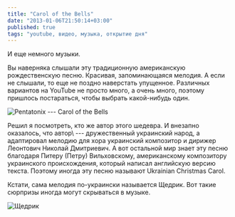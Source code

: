 ```yaml
---
title: "Carol of the Bells"
date: "2013-01-06T21:50:14+03:00"
published: true
tags: "youtube, видео, музыка, открытие дня"
---
```


И еще немного музыки.

Вы наверняка слышали эту традиционную американскую рождественскую песню. Красивая, запоминающаяся мелодия.
А если не слышали, то еще не поздно наверстать упущенное. Различных вариантов на YouTube не просто много, а очень
много, поэтому пришлось постараться, чтобы выбрать какой-нибудь один.

![Pentatonix --- Carol of the Bells](http://www.youtube.com/watch?v=WSUFzC6_fp8)

Решил я посмотреть, кто же автор этого шедевра. И внезапно оказалось, что автор\ --- дружественный украинский народ,
а адаптировал мелодию для хора украинский композитор и дирижер Леонтович Николай Дмитриевич. А вот остальной мир знает
эту песню благодаря Питеру (Петру) Вильховскому, американскому композитору украинского происхождения, который написал
английскую версию текста. Поэтому иногда эту песню называют Ukrainian Christmas Carol.

Кстати, сама мелодия по-украински называется Щедрик. Вот такие сюрпризы иногда могут скрываться в музыке.

![Щедрик](http://www.youtube.com/watch?v=EGnJVfck-FA)
